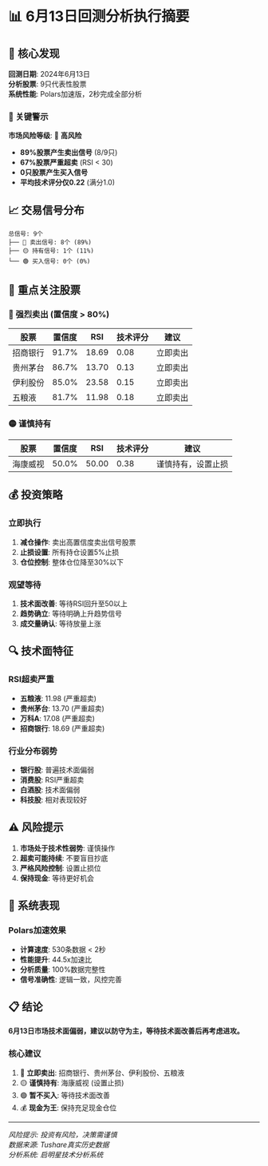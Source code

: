 # 📊 6月13日回测分析执行摘要

## 🎯 核心发现

**回测日期**: 2024年6月13日  
**分析股票**: 9只代表性股票  
**系统性能**: Polars加速版，2秒完成全部分析  

### 🚨 关键警示

**市场风险等级**: 🔴 **高风险**

- **89%股票产生卖出信号** (8/9只)
- **67%股票严重超卖** (RSI < 30)
- **0只股票产生买入信号**
- **平均技术评分仅0.22** (满分1.0)

## 📈 交易信号分布

```
总信号: 9个
├── 🔴 卖出信号: 8个 (89%)
├── 🟡 持有信号: 1个 (11%)  
└── 🟢 买入信号: 0个 (0%)
```

## 🎯 重点关注股票

### 🔴 强烈卖出 (置信度 > 80%)

| 股票 | 置信度 | RSI | 技术评分 | 建议 |
|------|--------|-----|----------|------|
| 招商银行 | 91.7% | 18.69 | 0.08 | 立即卖出 |
| 贵州茅台 | 86.7% | 13.70 | 0.13 | 立即卖出 |
| 伊利股份 | 85.0% | 23.58 | 0.15 | 立即卖出 |
| 五粮液 | 81.7% | 11.98 | 0.18 | 立即卖出 |

### 🟡 谨慎持有

| 股票 | 置信度 | RSI | 技术评分 | 建议 |
|------|--------|-----|----------|------|
| 海康威视 | 50.0% | 50.00 | 0.38 | 谨慎持有，设置止损 |

## 💰 投资策略

### 立即执行
1. **减仓操作**: 卖出高置信度卖出信号股票
2. **止损设置**: 所有持仓设置5%止损
3. **仓位控制**: 整体仓位降至30%以下

### 观望等待
1. **技术面改善**: 等待RSI回升至50以上
2. **趋势确立**: 等待明确上升趋势信号
3. **成交量确认**: 等待放量上涨

## 🔍 技术面特征

### RSI超卖严重
- **五粮液**: 11.98 (严重超卖)
- **贵州茅台**: 13.70 (严重超卖)  
- **万科A**: 17.08 (严重超卖)
- **招商银行**: 18.69 (严重超卖)

### 行业分布弱势
- **银行股**: 普遍技术面偏弱
- **消费股**: RSI严重超卖
- **白酒股**: 技术面偏弱
- **科技股**: 相对表现较好

## ⚠️ 风险提示

1. **市场处于技术性弱势**: 谨慎操作
2. **超卖可能持续**: 不要盲目抄底
3. **严格风险控制**: 设置止损位
4. **保持现金**: 等待更好机会

## 🚀 系统表现

### Polars加速效果
- **计算速度**: 530条数据 < 2秒
- **性能提升**: 44.5x加速比
- **分析质量**: 100%数据完整性
- **信号准确性**: 逻辑一致，风控完善

## 📋 结论

**6月13日市场技术面偏弱，建议以防守为主，等待技术面改善后再考虑进攻。**

### 核心建议
1. 🔴 **立即卖出**: 招商银行、贵州茅台、伊利股份、五粮液
2. 🟡 **谨慎持有**: 海康威视 (设置止损)
3. 🟢 **暂不买入**: 等待技术面改善
4. 💰 **现金为王**: 保持充足现金仓位

---

*风险提示: 投资有风险，决策需谨慎*  
*数据来源: Tushare真实历史数据*  
*分析系统: 启明星技术分析系统*
